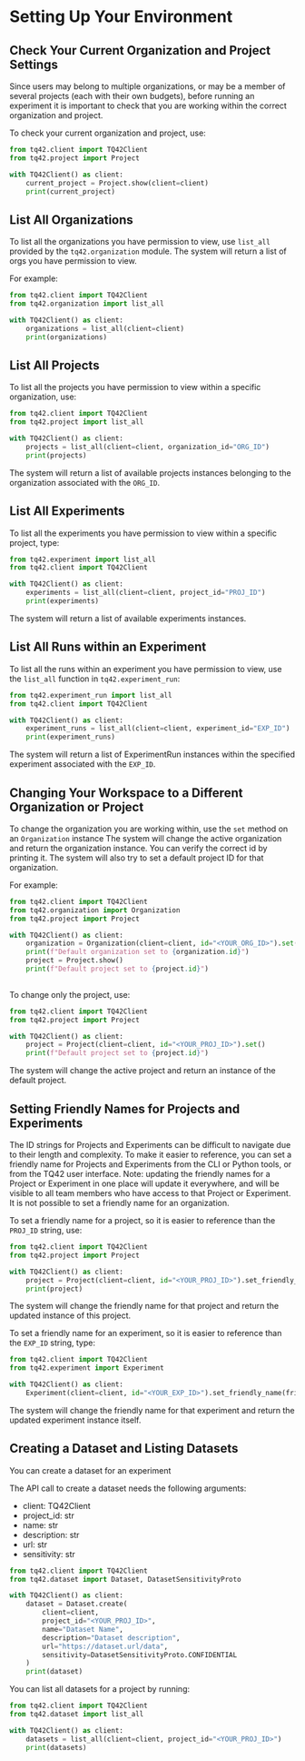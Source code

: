 # Setting Up Your Environment

## Check Your Current Organization and Project Settings

Since users may belong to multiple organizations, or may be a member of several projects (each with their own budgets), before running an experiment it is important to check that you are working within the correct organization and project. 

To check your current organization and project, use:

```python
from tq42.client import TQ42Client
from tq42.project import Project

with TQ42Client() as client:
    current_project = Project.show(client=client)
    print(current_project)
```


## List All Organizations

To list all the organizations you have permission to view, use `list_all` provided by the `tq42.organization` module.
The system will return a list of orgs you have permission to view.

For example:
```python
from tq42.client import TQ42Client
from tq42.organization import list_all

with TQ42Client() as client:
    organizations = list_all(client=client)
    print(organizations)
```


## List All Projects

To list all the projects you have permission to view within a specific organization, use:
```python
from tq42.client import TQ42Client
from tq42.project import list_all

with TQ42Client() as client:
    projects = list_all(client=client, organization_id="ORG_ID")
    print(projects)
```

The system will return a list of available projects instances belonging to the organization associated with the `ORG_ID`.


## List All Experiments

To list all the experiments you have permission to view within a specific project, type:

```python
from tq42.experiment import list_all
from tq42.client import TQ42Client

with TQ42Client() as client:
    experiments = list_all(client=client, project_id="PROJ_ID")
    print(experiments)
```

The system will return a list of available experiments instances.


## List All Runs within an Experiment

To list all the runs within an experiment you have permission to view,
use the `list_all` function in `tq42.experiment_run`:

```python
from tq42.experiment_run import list_all
from tq42.client import TQ42Client

with TQ42Client() as client:
    experiment_runs = list_all(client=client, experiment_id="EXP_ID")
    print(experiment_runs)
```

The system will return a list of ExperimentRun instances within the specified experiment associated with the `EXP_ID`.

## Changing Your Workspace to a Different Organization or Project

To change the organization you are working within, use the `set` method on an `Organization` instance
The system will change the active organization and return the organization instance.
You can verify the correct id by printing it.
The system will also try to set a default project ID for that organization.

For example:
```python
from tq42.client import TQ42Client
from tq42.organization import Organization
from tq42.project import Project

with TQ42Client() as client:
    organization = Organization(client=client, id="<YOUR_ORG_ID>").set()
    print(f"Default organization set to {organization.id}")
    project = Project.show()
    print(f"Default project set to {project.id}")
    
```

To change only the project, use:
```python
from tq42.client import TQ42Client
from tq42.project import Project

with TQ42Client() as client:
    project = Project(client=client, id="<YOUR_PROJ_ID>").set()
    print(f"Default project set to {project.id}")
```

The system will change the active project and return an instance of the default project.

## Setting Friendly Names for Projects and Experiments

The ID strings for Projects and Experiments can be difficult to navigate due to their length and complexity.
To make it easier to reference, you can set a friendly name for Projects and Experiments from the CLI or Python tools,
or from the TQ42 user interface. Note: updating the friendly names for a Project or Experiment in one place will update it everywhere, and will be visible to all team members who have access to that Project or Experiment.
It is not possible to set a friendly name for an organization.

To set a friendly name for a project, so it is easier to reference than the `PROJ_ID` string, use:
```python
from tq42.client import TQ42Client
from tq42.project import Project

with TQ42Client() as client:
    project = Project(client=client, id="<YOUR_PROJ_ID>").set_friendly_name(friendly_name="Fleet Routing")
    print(project)
```

The system will change the friendly name for that project and return the updated instance of this project.

To set a friendly name for an experiment, so it is easier to reference than the `EXP_ID` string, type:
```python
from tq42.client import TQ42Client
from tq42.experiment import Experiment

with TQ42Client() as client:
    Experiment(client=client, id="<YOUR_EXP_ID>").set_friendly_name(friendly_name="friendly name")
```

The system will change the friendly name for that experiment and return the updated experiment instance itself.

## Creating a Dataset and Listing Datasets

You can create a dataset for an experiment 

The API call to create a dataset needs the following arguments:
- client: TQ42Client
- project_id: str
- name: str
- description: str
- url: str
- sensitivity: str

```python
from tq42.client import TQ42Client
from tq42.dataset import Dataset, DatasetSensitivityProto

with TQ42Client() as client:
    dataset = Dataset.create(
        client=client,
        project_id="<YOUR_PROJ_ID>",
        name="Dataset Name", 
        description="Dataset description",
        url="https://dataset.url/data", 
        sensitivity=DatasetSensitivityProto.CONFIDENTIAL
    )
    print(dataset)
```
You can list all datasets for a project by running:

```python
from tq42.client import TQ42Client
from tq42.dataset import list_all

with TQ42Client() as client:
    datasets = list_all(client=client, project_id="<YOUR_PROJ_ID>")
    print(datasets)
```